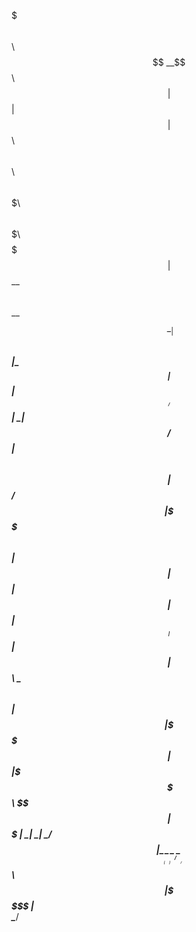 $$$$$$$\                                                $$\               
$$  __$$\                                               $$ |              
$$ |  $$ | $$$$$$\   $$$$$$\  $$\  $$$$$$\   $$$$$$$\ $$$$$$\    $$$$$$$\ 
$$$$$$$  |$$  __$$\ $$  __$$\ \__|$$  __$$\ $$  _____|\_$$  _|  $$  _____|
$$  ____/ $$ |  \__|$$ /  $$ |$$\ $$$$$$$$ |$$ /        $$ |    \$$$$$$\  
$$ |      $$ |      $$ |  $$ |$$ |$$   ____|$$ |        $$ |$$\  \____$$\ 
$$ |      $$ |      \$$$$$$  |$$ |\$$$$$$$\ \$$$$$$$\   \$$$$  |$$$$$$$  |
\__|      \__|       \______/ $$ | \_______| \_______|   \____/ \_______/ 
                        $$\   $$ |                                        
                        \$$$$$$  |                                        
                         \______/
						 
						 
						 
						 
